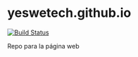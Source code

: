 # yeswetech.github.io
[![Build Status](https://travis-ci.org/geekandtechgirls/geekandtechgirls.github.io.svg?branch=master)](https://travis-ci.org/geekandtechgirls/geekandtechgirls.github.io)

Repo para la página web
